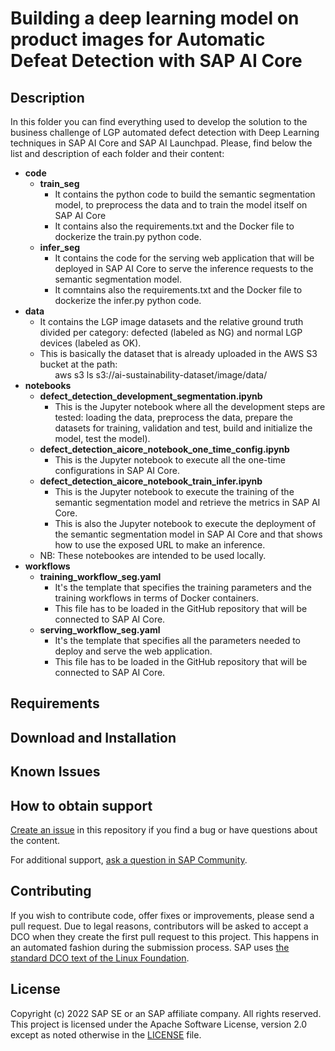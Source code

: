 # Building a deep learning model on product images for Automatic Defeat Detection with SAP AI Core
<!--- Register repository https://api.reuse.software/register, then add REUSE badge:
[![REUSE status](https://api.reuse.software/badge/github.com/SAP-samples/REPO-NAME)](https://api.reuse.software/info/github.com/SAP-samples/REPO-NAME)
-->

## Description

In this folder you can find everything used to develop the solution to the business challenge of LGP automated defect detection with Deep Learning techniques in SAP AI Core and SAP AI Launchpad. Please, find below the list and description of each folder and their content:

- **code**
 	* **train_seg** 
  		* It contains the python code to build the semantic segmentation model, to preprocess the data and to train the model itself on SAP AI Core
  		* It contains also the requirements.txt and the Docker file to dockerize the train.py python code.
 	* **infer_seg**
  		* It contains the code for the serving web application that will be deployed in SAP AI Core to serve the inference requests to the semantic segmentation model.
  		* It comntains also the requirements.txt and the Docker file to dockerize the infer.py python code.
- **data**
	* It contains the LGP image datasets and the relative ground truth divided per category: defected (labeled as NG) and normal LGP devices (labeled as OK).
	* This is basically the dataset that is already uploaded in the AWS S3 bucket at the path:<br/>
	&nbsp;&nbsp;&nbsp;&nbsp;&nbsp;&nbsp;aws s3 ls s3://ai-sustainability-dataset/image/data/
- **notebooks**
	* **defect_detection_development_segmentation.ipynb**
		* This is the Jupyter notebook where all the development steps are tested: loading the data, preprocess the data, prepare the datasets for training, validation and test, build and initialize the model, test the model).
	* **defect_detection_aicore_notebook_one_time_config.ipynb**
		* This is the Jupyter notebook to execute all the one-time configurations in SAP AI Core.
	* **defect_detection_aicore_notebook_train_infer.ipynb**
		* This is the Jupyter notebook to execute the training of the semantic segmentation model and retrieve the metrics in SAP AI Core.
		* This is also the Jupyter notebook to execute the deployment of the semantic segmentation model in SAP AI Core and that shows how to use the exposed URL to make an inference.
	* NB: These notebookes are intended to be used locally.
- **workflows**
	* **training_workflow_seg.yaml**
		* It's the template that specifies the training parameters and the training workflows in terms of Docker containers.
		* This file has to be loaded in the GitHub repository that will be connected to SAP AI Core.
	* **serving_workflow_seg.yaml**
		* It's the template that specifies all the parameters needed to deploy and serve the web application.
		* This file has to be loaded in the GitHub repository that will be connected to SAP AI Core.


## Requirements

## Download and Installation

## Known Issues

## How to obtain support
[Create an issue](https://github.com/SAP-samples/<repository-name>/issues) in this repository if you find a bug or have questions about the content.
 
For additional support, [ask a question in SAP Community](https://answers.sap.com/questions/ask.html).

## Contributing
If you wish to contribute code, offer fixes or improvements, please send a pull request. Due to legal reasons, contributors will be asked to accept a DCO when they create the first pull request to this project. This happens in an automated fashion during the submission process. SAP uses [the standard DCO text of the Linux Foundation](https://developercertificate.org/).

## License
Copyright (c) 2022 SAP SE or an SAP affiliate company. All rights reserved. This project is licensed under the Apache Software License, version 2.0 except as noted otherwise in the [LICENSE](LICENSES/Apache-2.0.txt) file.
